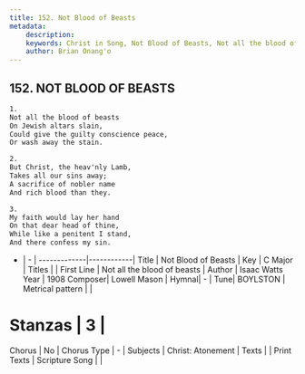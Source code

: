 ```yaml
---
title: 152. Not Blood of Beasts
metadata:
    description: 
    keywords: Christ in Song, Not Blood of Beasts, Not all the blood of beasts, 
    author: Brian Onang'o
---
```



## 152. NOT BLOOD OF BEASTS

```txt
1.
Not all the blood of beasts
On Jewish altars slain,
Could give the guilty conscience peace,
Or wash away the stain.

2.
But Christ, the heav'nly Lamb,
Takes all our sins away;
A sacrifice of nobler name
And rich blood than they.

3.
My faith would lay her hand
On that dear head of thine,
While like a penitent I stand,
And there confess my sin.
```

- |   -  |
-------------|------------|
Title | Not Blood of Beasts |
Key | C Major |
Titles |  |
First Line | Not all the blood of beasts |
Author | Isaac Watts
Year | 1908
Composer| Lowell Mason |
Hymnal|  - |
Tune| BOYLSTON |
Metrical pattern | |
# Stanzas | 3 |
Chorus | No |
Chorus Type | - |
Subjects | Christ: Atonement |
Texts |  |
Print Texts | 
Scripture Song |  |
  
